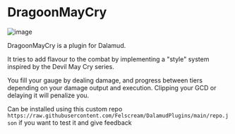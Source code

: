 # DragoonMayCry
![image](https://raw.githubusercontent.com/Felscream/DragoonMayCry/master/images/banner.png)

DragoonMayCry is a plugin for Dalamud.

It tries to add flavour to the combat by implementing a "style" system inspired by the Devil May Cry series.

You fill your gauge by dealing damage, and progress between tiers depending on your damage output and execution.
Clipping your GCD or delaying it will penalize you.

Can be installed using this custom repo `https://raw.githubusercontent.com/Felscream/DalamudPlugins/main/repo.json` if you want to test it and give feedback
